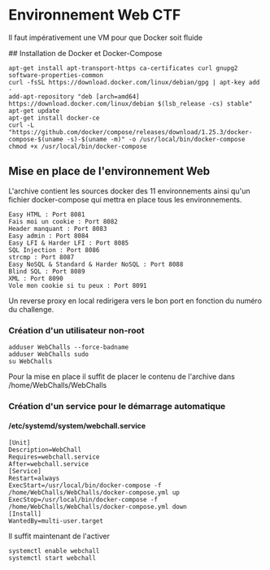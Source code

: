 # Environnement Web CTF

Il faut impérativement une VM pour que Docker soit fluide

## Installation de Docker et Docker-Compose
```
apt-get install apt-transport-https ca-certificates curl gnupg2 software-properties-common
curl -fsSL https://download.docker.com/linux/debian/gpg | apt-key add -
add-apt-repository "deb [arch=amd64] https://download.docker.com/linux/debian $(lsb_release -cs) stable"
apt-get update
apt-get install docker-ce
curl -L "https://github.com/docker/compose/releases/download/1.25.3/docker-compose-$(uname -s)-$(uname -m)" -o /usr/local/bin/docker-compose
chmod +x /usr/local/bin/docker-compose
```

## Mise en place de l'environnement Web

L'archive contient les sources docker des 11 environnements ainsi qu'un fichier docker-compose qui mettra en place tous les environnements. 

```
Easy HTML : Port 8081
Fais moi un cookie : Port 8082
Header manquant : Port 8083
Easy admin : Port 8084
Easy LFI & Harder LFI : Port 8085
SQL Injection : Port 8086
strcmp : Port 8087
Easy NoSQL & Standard & Harder NoSQL : Port 8088
Blind SQL : Port 8089
XML : Port 8090
Vole mon cookie si tu peux : Port 8091
```

Un reverse proxy en local redirigera vers le bon port en fonction du numéro du challenge.

### Création d'un utilisateur non-root
```
adduser WebChalls --force-badname
adduser WebChalls sudo
su WebChalls
```

Pour la mise en place il suffit de placer le contenu de l'archive dans /home/WebChalls/WebChalls

### Création d'un service pour le démarrage automatique
#### /etc/systemd/system/webchall.service
```
[Unit]
Description=WebChall
Requires=webchall.service
After=webchall.service
[Service]
Restart=always
ExecStart=/usr/local/bin/docker-compose -f /home/WebChalls/WebChalls/docker-compose.yml up
ExecStop=/usr/local/bin/docker-compose -f /home/WebChalls/WebChalls/docker-compose.yml down
[Install]
WantedBy=multi-user.target
```
Il suffit maintenant de l'activer
```
systemctl enable webchall
systemctl start webchall
```